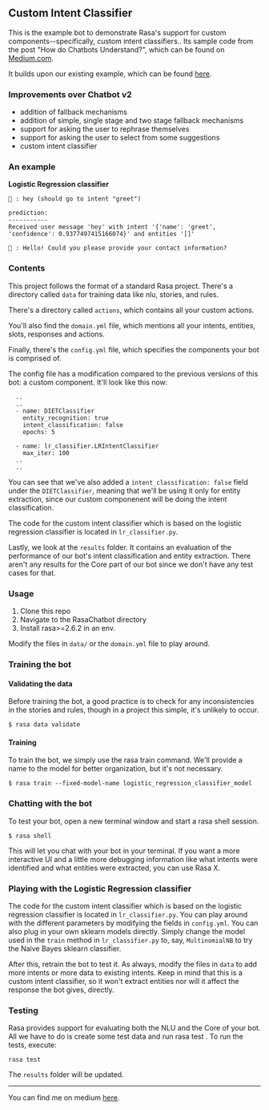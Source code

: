 ## Custom Intent Classifier

This is the example bot to demonstrate Rasa's support for custom components--specifically, custom intent classifiers.. Its sample code from the post "How do Chatbots Understand?", which can be found on [Medium.com](https://towardsdatascience.com/how-do-chatbots-understand-87227f9f96a7).

It builds upon our existing example, which can be found [here](../RasaChatbot_v2).

### Improvements over Chatbot v2
- addition of fallback mechanisms
- addition of simple, single stage and two stage fallback mechanisms
- support for asking the user to rephrase themselves
- support for asking the user to select from some suggestions
- custom intent classifier

### An example
**Logistic Regression classifier**
```
👨 : hey (should go to intent "greet")

prediction:
-----------
Received user message 'hey' with intent '{'name': 'greet', 'confidence': 0.9377497415166074}' and entities '[]'

🤖 : Hello! Could you please provide your contact information?

```


### Contents
This project follows the format of a standard Rasa project. There's a directory called `data` for training data like nlu, stories, and rules.

There's a directory called `actions`, which contains all your custom actions.

You'll also find the `domain.yml` file, which mentions all your intents, entities, slots, responses and actions.

Finally, there's the `config.yml` file, which specifies the components your bot is comprised of.

The config file has a modification compared to the previous versions of this bot: a custom component. It'll look like this now:
```
  ..
  ..
  - name: DIETClassifier
    entity_recognition: true
    intent_classification: false
    epochs: 5

  - name: lr_classifier.LRIntentClassifier
    max_iter: 100
  ..
  ..
```
You can see that we've also added a `intent_classification: false` field under the `DIETClassifier`, meaning that we'll be using it only for entity extraction, since our custom componenent will be doing the intent classification.

The code for the custom intent classifier which is based on the logistic regression classifier is located in `lr_classifier.py`.

Lastly, we look at the `results` folder. It contains an evaluation of the performance of our bot's intent classification and entity extraction. There aren't any results for the Core part of our bot since we don't have any test cases for that. 

### Usage
1. Clone this repo
2. Navigate to the RasaChatbot directory
3. Install rasa>=2.6.2 in an env.

Modify the files in `data/` or the `domain.yml` file to play around.

### Training the bot
#### Validating the data
Before training the bot, a good practice is to check for any inconsistencies in the stories and rules, though in a project this simple, it's unlikely to occur.
```
$ rasa data validate
```

#### Training
To train the bot, we simply use the rasa train command. We'll provide a name to the model for better organization, but it's not necessary.
```
$ rasa train --fixed-model-name logistic_regression_classifier_model
```

### Chatting with the bot
To test your bot, open a new terminal window and start a rasa shell session.
```
$ rasa shell
```
This will let you chat with your bot in your terminal. If you want a more interactive UI and a little more debugging information like what intents were identified and what entities were extracted, you can use Rasa X.

### Playing with the Logistic Regression classifier
The code for the custom intent classifier which is based on the logistic regression classifier is located in `lr_classifier.py`. You can play around with the different parameters by modifying the fields in `config.yml`. You can also plug in your own sklearn models directly. Simply change the model used in the `train` method in `lr_classifier.py` to, say, `MultinomialNB` to try the Naive Bayes sklearn classifier.

After this, retrain the bot to test it. As always, modify the files in `data` to add more intents or more data to existing intents. Keep in mind that this is a custom intent classifier, so it won't extract entities nor will it affect the response the bot gives, directly.

### Testing
Rasa provides support for evaluating both the NLU and the Core of your bot. All we have to do is create some test data and run rasa test . To run the  tests, execute:
```
rasa test
```
The `results` folder will be updated. 

---

You can find me on medium [here](https://polaris000.medium.com).
